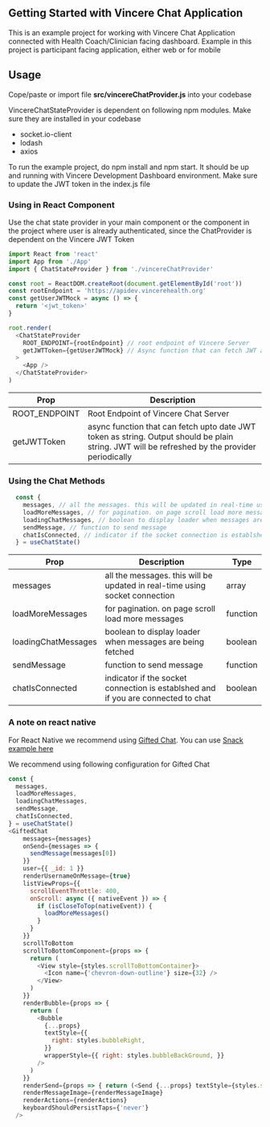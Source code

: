 ## Getting Started with Vincere Chat Application

This is an example project for working with Vincere Chat Application connected with Health Coach/Clinician facing dashboard. Example in this project is participant facing application, either web or for mobile


## Usage
Cope/paste or import file **src/vincereChatProvider.js** into your codebase

VincereChatStateProvider is dependent on following npm modules. Make sure they are installed in your codebase
- socket.io-client
- lodash
- axios

To run the example project, do npm install and npm start. It should be up and running with Vincere Development Dashboard environment. Make sure to update the JWT token in the index.js file

### Using in React Component
Use the chat state provider in your main component or the component in the project where user is already authenticated, since the ChatProvider is dependent on the Vincere JWT Token
```js
import React from 'react'
import App from './App'
import { ChatStateProvider } from './vincereChatProvider'

const root = ReactDOM.createRoot(document.getElementById('root'))
const rootEndpoint = 'https://apidev.vincerehealth.org'
const getUserJWTMock = async () => {
  return '<jwt_token>'
}

root.render(
  <ChatStateProvider
    ROOT_ENDPOINT={rootEndpoint} // root endpoint of Vincere Server
    getJWTToken={getUserJWTMock} // Async function that can fetch JWT as string
  >
    <App />
  </ChatStateProvider>
)
```
| Prop      | Description |
| ----------- | ----------- |
| ROOT_ENDPOINT      | Root Endpoint of Vincere Chat Server       |
| getJWTToken   | async function that can fetch upto date JWT token as string. Output should be plain string. JWT will be refreshed by the provider periodically        |


### Using the Chat Methods
```js
  const {
    messages, // all the messages. this will be updated in real-time using socket connection
    loadMoreMessages, // for pagination. on page scroll load more messages
    loadingChatMessages, // boolean to display loader when messages are being fetched
    sendMessage, // function to send message
    chatIsConnected, // indicator if the socket connection is establshed and if you are connected to chat
  } = useChatState()
```
| Prop      | Description | Type |
| ----------- | ----------- | ----------- |
| messages      | all the messages. this will be updated in real-time using socket connection     | array
| loadMoreMessages   | for pagination. on page scroll load more messages   | function
| loadingChatMessages   | boolean to display loader when messages are being fetched   | boolean
| sendMessage   | function to send message   | function
| chatIsConnected   | indicator if the socket connection is establshed and if you are connected to chat   | boolean

### A note on react native

For React Native we recommend using [Gifted Chat](https://github.com/FaridSafi/react-native-gifted-chat). You can use [Snack example here](https://snack.expo.dev/@xcarpentier/giftedchat-playground)

We recommend using following configuration for Gifted Chat
```js
const {
  messages,
  loadMoreMessages,
  loadingChatMessages,
  sendMessage,
  chatIsConnected,
} = useChatState()
<GiftedChat
    messages={messages}
    onSend={messages => {
      sendMessage(messages[0])
    }}
    user={{ _id: 1 }}
    renderUsernameOnMessage={true}
    listViewProps={{
      scrollEventThrottle: 400,
      onScroll: async ({ nativeEvent }) => {
        if (isCloseToTop(nativeEvent)) {
          loadMoreMessages()
        }
      }
    }}
    scrollToBottom
    scrollToBottomComponent={props => {
      return (
        <View style={styles.scrollToBottomContainer}>
          <Icon name={'chevron-down-outline'} size={32} />
        </View>
      )
    }}
    renderBubble={props => {
      return (
        <Bubble
          {...props}
          textStyle={{
            right: styles.bubbleRight,
          }}
          wrapperStyle={{ right: styles.bubbleBackGround, }}
        />
      )
    }}
    renderSend={props => { return (<Send {...props} textStyle={styles.sendColor} />) }}
    renderMessageImage={renderMessageImage}
    renderActions={renderActions}
    keyboardShouldPersistTaps={'never'}
  />
```
